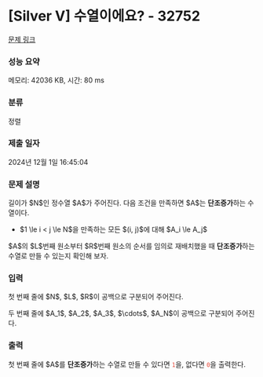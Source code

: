 # [Silver V] 수열이에요? - 32752 

[문제 링크](https://www.acmicpc.net/problem/32752) 

### 성능 요약

메모리: 42036 KB, 시간: 80 ms

### 분류

정렬

### 제출 일자

2024년 12월 1일 16:45:04

### 문제 설명

<p>길이가 $N$인 정수열 $A$가 주어진다. 다음 조건을 만족하면 $A$는 <strong>단조증가</strong>하는 수열이다.</p>

<ul>
	<li>$1 \le i < j \le N$을 만족하는 모든 $(i, j)$에 대해 $A_i \le A_j$</li>
</ul>

<p>$A$의 $L$번째 원소부터 $R$번째 원소의 순서를 임의로 재배치했을 때 <strong>단조증가</strong>하는 수열로 만들 수 있는지 확인해 보자.</p>

### 입력 

 <p>첫 번째 줄에 $N$, $L$, $R$이 공백으로 구분되어 주어진다.</p>

<p>두 번째 줄에 $A_1$, $A_2$, $A_3$, $\cdots$, $A_N$이 공백으로 구분되어 주어진다.</p>

### 출력 

 <p>첫 번째 줄에 $A$를 <strong>단조증가</strong>하는 수열로 만들 수 있다면 <span style="color:#e74c3c;"><code>1</code></span>을, 없다면 <span style="color:#e74c3c;"><code>0</code></span>을 출력한다.</p>

